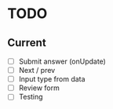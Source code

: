 # TODO

## Current

- [ ] Submit answer (onUpdate)
- [ ] Next / prev
- [ ] Input type from data
- [ ] Review form
- [ ] Testing

